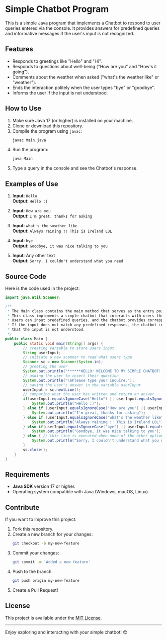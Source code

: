 # Simple Chatbot Program

This is a simple Java program that implements a Chatbot to respond to user queries entered via the console. It provides answers for predefined queries and informative messages if the user's input is not recognized.

## Features

- Responds to greetings like "Hello" and "Hi".
- Responds to questions about well-being ("How are you" and "How's it going").
- Comments about the weather when asked ("what's the weather like" or "weather").
- Ends the interaction politely when the user types "bye" or "goodbye".
- Informs the user if the input is not understood.

## How to Use

1. Make sure Java 17 (or higher) is installed on your machine.
2. Clone or download this repository.
3. Compile the program using `javac`:
   ```bash
   javac Main.java
   ```
4. Run the program:
   ```bash
   java Main
   ```
5. Type a query in the console and see the Chatbot's response.

## Examples of Use

1. **Input**: `Hello`  
   **Output**: `Hello :)`

2. **Input**: `How are you`  
   **Output**: `I'm great, thanks for asking`

3. **Input**: `what's the weather like`  
   **Output**: `Always raining !! This is Ireland LOL`

4. **Input**: `bye`  
   **Output**: `Goodbye, it was nice talking to you`

5. **Input**: Any other text  
   **Output**: `Sorry, I couldn't understand what you need`

## Source Code

Here is the code used in the project:

```java
import java.util.Scanner;

/**
 * The Main class contains the main method that serves as the entry point for the application.
 * This class implements a simple chatbot that interacts with users through the console.
 * Users can input predefined queries, and the chatbot provides corresponding responses.
 * If the input does not match any predefined responses, the chatbot informs the user
 * that the input is not understood.
 */
public class Main {
    public static void main(String[] args) {
        // creating variable to store users input
        String userInput;
        // initiate a new scanner to read what users type
        Scanner sc = new Scanner(System.in);
        // greeting the user
        System.out.println("******HELLO! WELCOME TO MY SIMPLE CHATBOT!!******");
        // asking the user to insert their question
        System.out.println("\nPlease type your inquire.");
        // saving the user's answer in the variable userInput
        userInput = sc.nextLine();
        // comparing what the user has written and return an answer
        if(userInput.equalsIgnoreCase("Hello") || userInput.equalsIgnoreCase("Hi")){
            System.out.println("Hello :)");
        } else if (userInput.equalsIgnoreCase("How are you") || userInput.equalsIgnoreCase("How's it going")) {
            System.out.println("I'm great, thanks for asking");
        } else if (userInput.equalsIgnoreCase("what's the weather like") || userInput.equalsIgnoreCase("weather")){
            System.out.println("Always raining !! This is Ireland LOL");
        } else if(userInput.equalsIgnoreCase("bye") || userInput.equalsIgnoreCase("goodbye")){
            System.out.println("Goodbye, it was nice talking to you");
        } else { // this line is executed when none of the other options is true
            System.out.println("Sorry, I couldn't understand what you need");
        }
        sc.close();
    }
}
```

## Requirements

- **Java SDK** version 17 or higher.
- Operating system compatible with Java (Windows, macOS, Linux).

## Contribute

If you want to improve this project:
1. Fork this repository.
2. Create a new branch for your changes:
    ```bash
    git checkout -b my-new-feature
    ```
3. Commit your changes:
    ```bash
    git commit -m 'Added a new feature'
    ```
4. Push to the branch:
    ```bash
    git push origin my-new-feature
    ```
5. Create a Pull Request!

## License

This project is available under the [MIT License](LICENSE).

---

Enjoy exploring and interacting with your simple chatbot! 😊
